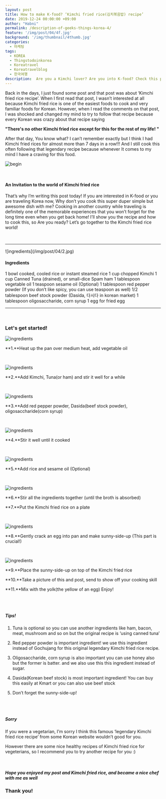 ```yaml
---
layout: post
title: How to make K-food? ‘Kimchi fried rice(김치볶음밥) recipe’
date: 2019-12-24 00:00:00 +09:00
author: "Habni"
permalink: /description-of-geeks-things-korea-4/
feature: '/img/post/04/4f.jpg'
background: '/img/thumbnail/4thumb.jpg'
categories:
  - 마케팅
tags:
  - KOREA
  - Thingstodoinkorea
  - Koreatravel
  - Koreatravelblog
  - 한국여행
description:  Are you a Kimchi lover? Are you into K-food? Check this post out and Let's get into the Kimchi fried rice's world! You can be a chef with me!
---
```


 Back in the days, I just found some post and that post was about ‘Kimchi fried rice recipe’.
 When I first read that post, I wasn’t interested at all because Kimchi fried rice is one of the easiest foods to cook and very familiar foods for Korean.
 However, when I read the comments on that post, I was shocked and changed my mind to try to follow that recipe because every Korean was crazy about that recipe saying

**"There's no other Kimchi fried rice except for this for the rest of my life! "**

 After that day, You know what? I can’t remember exactly but I think I had Kimchi fried rices for almost more than 7 days in a row!!! And I still cook this often following that legendary recipe  because whenever It comes to my mind I have a craving for this food.

![begin](/img/post/04/01.jpg)

<br>

#### An Invitation to the world of Kimchi fried rice

 That’s why I’m writing this post today! If you are interested in K-food or you are traveling Korea now, Why don’t you cook this super duper simple but awesome dish with me?
 Cooking in another country while traveling is definitely one of the memorable experiences that you won’t forget for the long time even when you get back home!
 I’ll show you the recipe and how to cook this, so Are you ready?
Let’s go together to the Kimchi fried rice world!

<br>

<hr/>
![ingredients](/img/post/04/2.jpg)

#### Ingredients

1 bowl cooked, cooled rice or instant steamed rice
1 cup chopped Kimchi
1 cup Canned Tuna (drained), or small-dice Spam ham
1 tablespoon vegetable oil
1 teaspoon sesame oil (Optional)
1 tablespoon red pepper powder (If you don’t like spicy, you can use teaspoon as well)
1/2 tablespoon beef stock powder (Dasida, 다시다 in korean market)
1 tablespoon oligosaccharide, corn syrup
1 egg for fried egg

<hr/>
<br>

### Let's get started!

![ingredients](/img/post/04/2-1.jpg)

**1.**Heat up the pan over medium heat, add vegetable oil

<br>

![ingredients](/img/post/04/2-2.jpg)

**2.**Add Kimchi, Tuna(or ham) and stir it well for a while

<br>

![ingredients](/img/post/04/3.jpg)

**3.**Add red pepper powder, Dasida(beef stock powder), oligosaccharide(corn syrup)

<br>

![ingredients](/img/post/04/4.jpg)

**4.**Stir it well until it cooked

<br>

![ingredients](/img/post/04/5.jpg)

**5.**Add rice and sesame oil (Optional)

<br>

![ingredients](/img/post/04/6.jpg)

**6.**Stir all the ingredients together (until the broth is absorbed)

**7.**Put the Kimchi fried rice on a plate

<br>

![ingredients](/img/post/04/8.jpg)

**8.**Gently crack an egg into pan and make sunny-side-up (This part is crucial!)

<br>

![ingredients](/img/post/04/fin.jpg)

**9.**Place the sunny-side-up on top of the Kimchi fried rice

**10.**Take a picture of this and post, send to show off your cooking skill

**11.**Mix with the yolk(the yellow of an egg) Enjoy!

<br>

<br>

##### Tips!

1. Tuna is optional so you can use another ingredients like ham, bacon, meat, mushroom and so on but the original recipe is ‘using canned tuna’

2. Red pepper powder is important ingredient! we use this ingredient instead of Gochujang for this original legendary Kimchi fried rice recipe.

3. Oligosaccharide, corn syrup is also important you can use honey also but the former is batter. and we also use this this ingredient instead of sugar.

4. Dasida(Korean beef stock) is most important ingredient! You can buy this easily at Kmart or you can also use beef stock

5. Don’t forget the sunny-side-up!

   <br>

   <br>

##### Sorry

 If you were a vegetarian, I’m sorry I think this famous ‘legendary Kimchi fried rice recipe’ from some Korean website wouldn’t good for you.

 However there are some nice healthy recipes of Kimchi fried rice for vegeterians, so I recommend you to try another recipe for you :)

<br>

##### Hope you enjoyed my post and Kimchi fried rice, and became a nice chef with me as well

### Thank you!

<br>

<br>
